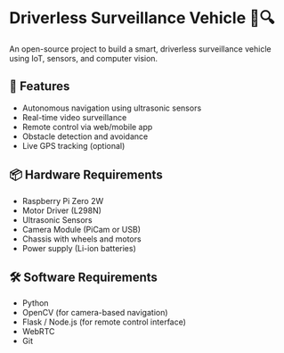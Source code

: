 # Driverless Surveillance Vehicle 🚗🔍

An open-source project to build a smart, driverless surveillance vehicle using IoT, sensors, and computer vision.

## 🚀 Features
- Autonomous navigation using ultrasonic sensors
- Real-time video surveillance
- Remote control via web/mobile app
- Obstacle detection and avoidance
- Live GPS tracking (optional)

## 📦 Hardware Requirements
- Raspberry Pi Zero 2W
- Motor Driver (L298N)
- Ultrasonic Sensors
- Camera Module (PiCam or USB)
- Chassis with wheels and motors
- Power supply (Li-ion batteries)

## 🛠 Software Requirements
- Python 
- OpenCV (for camera-based navigation)
- Flask / Node.js (for remote control interface)
- WebRTC
- Git
